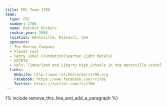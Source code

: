 ```yaml
---
title: FRC Team 1706
team:
  type: FRC
  number: 1706
  name: Ratchet Rockers
  rookie_year: 2005
  location: Wentzville, Missouri, USA
  sponsors:
  - The Boeing Company
  - Planet Tool
  - Henry Jubel Foundation(Spartan Light Metals)
  - NVIDIA
  - Holt, Timberland and Liberty High Schools in the Wentzville School District
  links:
    Website: http://www.ratchetrockers1706.org
    Facebook: https://www.facebook.com/rr1706
    Twitter: https://twitter.com/frc1706
---
```


{% include remove_this_line_and_add_a_paragraph %}